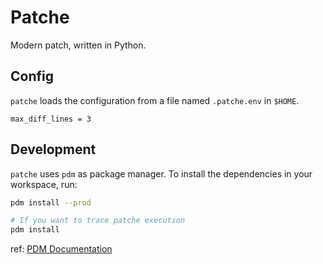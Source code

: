# Patche

Modern patch, written in Python.

## Config

`patche` loads the configuration from a file named `.patche.env` in `$HOME`.

```shell
max_diff_lines = 3
```

## Development

`patche` uses `pdm` as package manager. To install the dependencies in your workspace, run:

```bash
pdm install --prod

# If you want to trace patche execution
pdm install
```

ref: [PDM Documentation](https://pdm-project.org/en/latest/usage/dependency/)
